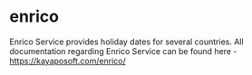 # enrico
Enrico Service provides holiday dates for several countries.
All documentation regarding Enrico Service can be found here - https://kayaposoft.com/enrico/
